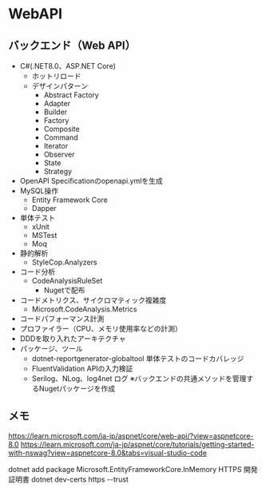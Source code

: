 # WebAPI

## バックエンド（Web API）

- C#(.NET8.0、ASP.NET Core)
  - ホットリロード
  - デザインパターン
    - Abstract Factory
    - Adapter
    - Builder
    - Factory
    - Composite
    - Command
    - Iterator
    - Observer
    - State
    - Strategy
- OpenAPI Specificationのopenapi.ymlを生成
- MySQL操作
  - Entity Framework Core
  - Dapper
- 単体テスト
  - xUnit
  - MSTest
  - Moq
- 静的解析
  - StyleCop.Analyzers
- コード分析
  - CodeAnalysisRuleSet
    - Nugetで配布
- コードメトリクス、サイクロマティック複雑度
  - Microsoft.CodeAnalysis.Metrics
- コードパフォーマンス計測
- プロファイラー（CPU、メモリ使用率などの計測）
- DDDを取り入れたアーキテクチャ
- パッケージ、ツール
  - dotnet-reportgenerator-globaltool 単体テストのコードカバレッジ
  - FluentValidation APIの入力検証
  - Serilog、NLog、log4net ログ
※バックエンドの共通メソッドを管理するNugetパッケージを作成

## メモ

<https://learn.microsoft.com/ja-jp/aspnet/core/web-api/?view=aspnetcore-8.0>
<https://learn.microsoft.com/ja-jp/aspnet/core/tutorials/getting-started-with-nswag?view=aspnetcore-8.0&tabs=visual-studio-code>

dotnet add package Microsoft.EntityFrameworkCore.InMemory
HTTPS 開発証明書
  dotnet dev-certs https --trust

